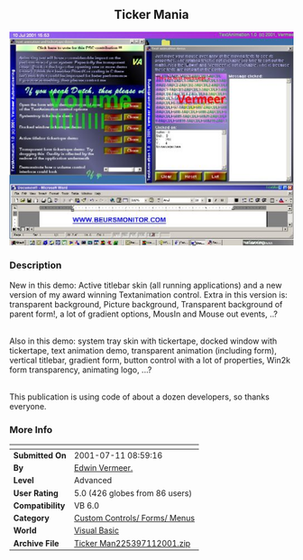 ﻿<div align="center">

## Ticker Mania

<img src="PIC20017101021208600.jpg">
</div>

### Description

New in this demo: Active titlebar skin (all running applications) and a new version of my award winning Textanimation control. Extra in this version is: transparent background, Picture background, Transparent background of parent form!, a lot of gradient options, MousIn and Mouse out events, ..?<BR><BR>

Also in this demo: system tray skin with tickertape, docked window with tickertape, text animation demo, transparent animation (including form), vertical titlebar, gradient form, button control with a lot of properties, Win2k form transparency, animating logo, ...?<BR><BR>

This publication is using code of about a dozen developers, so thanks everyone.
 
### More Info
 


<span>             |<span>
---                |---
**Submitted On**   |2001-07-11 08:59:16
**By**             |[Edwin Vermeer\.](https://github.com/Planet-Source-Code/PSCIndex/blob/master/ByAuthor/edwin-vermeer.md)
**Level**          |Advanced
**User Rating**    |5.0 (426 globes from 86 users)
**Compatibility**  |VB 6\.0
**Category**       |[Custom Controls/ Forms/  Menus](https://github.com/Planet-Source-Code/PSCIndex/blob/master/ByCategory/custom-controls-forms-menus__1-4.md)
**World**          |[Visual Basic](https://github.com/Planet-Source-Code/PSCIndex/blob/master/ByWorld/visual-basic.md)
**Archive File**   |[Ticker Man225397112001\.zip](https://github.com/Planet-Source-Code/edwin-vermeer-ticker-mania__1-24869/archive/master.zip)








